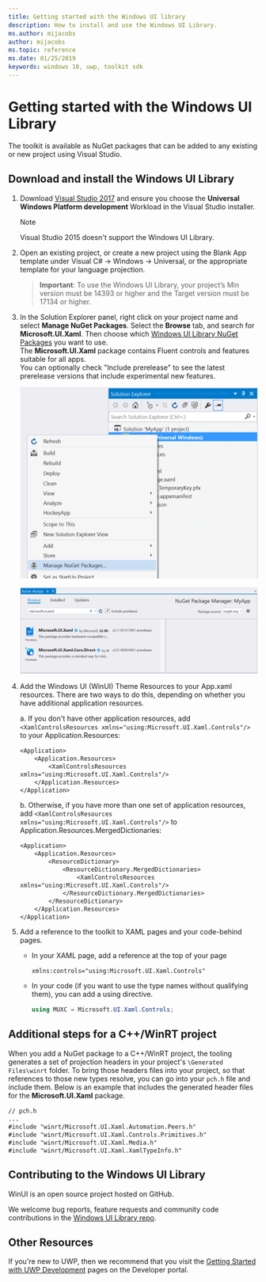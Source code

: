 ```yaml
---
title: Getting started with the Windows UI library
description: How to install and use the Windows UI Library. 
ms.author: mijacobs
author: mijacobs
ms.topic: reference
ms.date: 01/25/2019
keywords: windows 10, uwp, toolkit sdk
---
```


# Getting started with the Windows UI Library

The toolkit is available as NuGet packages that can be added to any existing or new project using Visual Studio.

## Download and install the Windows UI Library

1. Download [Visual Studio 2017](https://developer.microsoft.com/windows/downloads) and ensure you choose the **Universal Windows Platform development** Workload in the Visual Studio installer.

    > [!NOTE]
    Visual Studio 2015 doesn't support the Windows UI Library. 

2. Open an existing project, or create a new project using the Blank App template under Visual C# -> Windows -> Universal, or the appropriate template for your language projection.  
    > **Important**:  To use the Windows UI Library, your project’s Min version must be 14393 or higher and the Target version must be 17134 or higher.   

3. In the Solution Explorer panel, right click on your project name and select **Manage NuGet Packages**. Select the **Browse** tab, and search for **Microsoft.UI.Xaml**. Then choose which [Windows UI Library NuGet Packages](nuget-packages.md) you want to use.   
The **Microsoft.UI.Xaml** package contains Fluent controls and features suitable for all apps.  
You can optionally check "Include prerelease" to see the latest prerelease versions that include experimental new features.

    ![NuGet packages](images/ManageNugetPackages.png "Manage NuGet Packages Image")

    ![NuGet packages](images/NugetPackages.png)

4. Add the Windows UI (WinUI) Theme Resources to your App.xaml resources. There are two ways to do this, depending on whether you have additional application resources. 

    a. If you don't have other application resources, 
    add `<XamlControlsResources xmlns="using:Microsoft.UI.Xaml.Controls"/>` to your Application.Resources: 

    ``` XAML
    <Application>
        <Application.Resources>
            <XamlControlsResources xmlns="using:Microsoft.UI.Xaml.Controls"/> 
        </Application.Resources>
    </Application>
    ```

    b. Otherwise, if you have more than one set of application resources, add `<XamlControlsResources xmlns="using:Microsoft.UI.Xaml.Controls"/>` to  Application.Resources.MergedDictionaries:

    ``` XAML
    <Application>
        <Application.Resources>
            <ResourceDictionary>
                <ResourceDictionary.MergedDictionaries>
                    <XamlControlsResources  xmlns="using:Microsoft.UI.Xaml.Controls"/>
                </ResourceDictionary.MergedDictionaries> 
            </ResourceDictionary>
        </Application.Resources>
    </Application>
    ```

5. Add a reference to the toolkit to XAML pages and your code-behind pages.

    * In your XAML page, add a reference at the top of your page

        ```xaml
        xmlns:controls="using:Microsoft.UI.Xaml.Controls"
        ```

    * In your code (if you want to use the type names without qualifying them), you can add a using directive.

        ```csharp
        using MUXC = Microsoft.UI.Xaml.Controls;
        ```

## Additional steps for a C++/WinRT project

When you add a NuGet package to a C++/WinRT project, the tooling generates a set of projection headers in your project's `\Generated Files\winrt` folder. To bring those headers files into your project, so that references to those new types resolve, you can go into your `pch.h` file and include them. Below is an example that includes the generated header files for the **Microsoft.UI.Xaml** package.

```cppwinrt
// pch.h
...
#include "winrt/Microsoft.UI.Xaml.Automation.Peers.h"
#include "winrt/Microsoft.UI.Xaml.Controls.Primitives.h"
#include "winrt/Microsoft.UI.Xaml.Media.h"
#include "winrt/Microsoft.UI.Xaml.XamlTypeInfo.h"
```

## Contributing to the Windows UI Library

WinUI is an open source project hosted on GitHub.

We welcome bug reports, feature requests and community code contributions in the [Windows UI Library repo](https://aka.ms/winui).

## Other Resources 

If you're new to UWP, then we recommend that you visit the [Getting Started with UWP Development](https://developer.microsoft.com/windows/getstarted) pages on the Developer portal.
